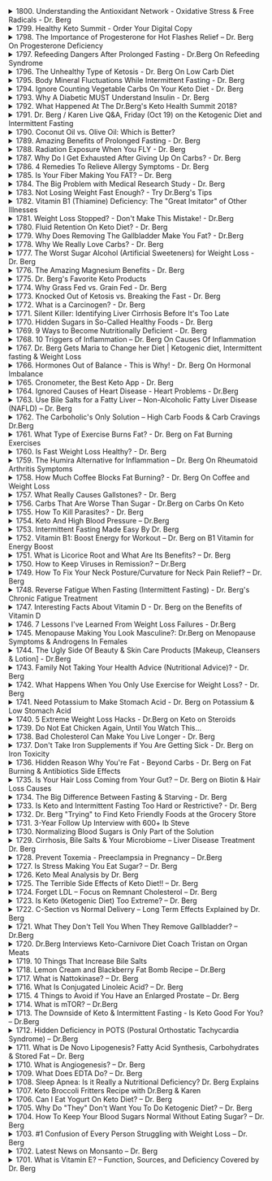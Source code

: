 <details>
<summary>1800. Understanding the Antioxidant Network - Oxidative Stress & Free Radicals - Dr. Berg</summary>

<a href="https://www.youtube.com/watch?v=eU64_Ua0Brc" target="_blank">
    <img src="https://img.youtube.com/vi/eU64_Ua0Brc/maxresdefault.jpg" width="200">
</a>


</details>

<details>
<summary>1799. Healthy Keto Summit - Order Your Digital Copy</summary>

<a href="https://www.youtube.com/watch?v=xVkHlj6G518" target="_blank">
    <img src="https://img.youtube.com/vi/xVkHlj6G518/maxresdefault.jpg" width="200">
</a>


</details>

<details>
<summary>1798. The Importance of Progesterone for Hot Flashes Relief – Dr. Berg On Progesterone Deficiency</summary>

<a href="https://www.youtube.com/watch?v=fTYKyPlU0IE" target="_blank">
    <img src="https://img.youtube.com/vi/fTYKyPlU0IE/maxresdefault.jpg" width="200">
</a>


</details>

<details>
<summary>1797. Refeeding Dangers After Prolonged Fasting - Dr.Berg On Refeeding Syndrome</summary>

<a href="https://www.youtube.com/watch?v=9V8xMmkTf64" target="_blank">
    <img src="https://img.youtube.com/vi/9V8xMmkTf64/maxresdefault.jpg" width="200">
</a>


</details>

<details>
<summary>1796. The Unhealthy Type of Ketosis - Dr. Berg On Low Carb Diet</summary>

<a href="https://www.youtube.com/watch?v=nfPhbmgf2wI" target="_blank">
    <img src="https://img.youtube.com/vi/nfPhbmgf2wI/maxresdefault.jpg" width="200">
</a>


</details>

<details>
<summary>1795. Body Mineral Fluctuations While Intermittent Fasting - Dr. Berg</summary>

<a href="https://www.youtube.com/watch?v=kCd6oXZXaZM" target="_blank">
    <img src="https://img.youtube.com/vi/kCd6oXZXaZM/maxresdefault.jpg" width="200">
</a>


</details>

<details>
<summary>1794. Ignore Counting Vegetable Carbs On Your Keto Diet - Dr. Berg</summary>

<a href="https://www.youtube.com/watch?v=abIwP9cOMEk" target="_blank">
    <img src="https://img.youtube.com/vi/abIwP9cOMEk/maxresdefault.jpg" width="200">
</a>


</details>

<details>
<summary>1793. Why A Diabetic MUST Understand Insulin -  Dr. Berg</summary>

<a href="https://www.youtube.com/watch?v=k-JcmENOd_g" target="_blank">
    <img src="https://img.youtube.com/vi/k-JcmENOd_g/maxresdefault.jpg" width="200">
</a>


</details>

<details>
<summary>1792. What Happened At The Dr.Berg's Keto Health Summit 2018?</summary>

<a href="https://www.youtube.com/watch?v=FveThYg0PS0" target="_blank">
    <img src="https://img.youtube.com/vi/FveThYg0PS0/maxresdefault.jpg" width="200">
</a>


</details>

<details>
<summary>1791. Dr. Berg / Karen Live Q&A, Friday (Oct 19) on the Ketogenic Diet and Intermittent Fasting</summary>

<a href="https://www.youtube.com/watch?v=PfStOdpzqug" target="_blank">
    <img src="https://img.youtube.com/vi/PfStOdpzqug/maxresdefault.jpg" width="200">
</a>


</details>

<details>
<summary>1790. Coconut Oil vs. Olive Oil: Which is Better?</summary>

<a href="https://www.youtube.com/watch?v=BCVvw-ReyBE" target="_blank">
    <img src="https://img.youtube.com/vi/BCVvw-ReyBE/maxresdefault.jpg" width="200">
</a>


</details>

<details>
<summary>1789. Amazing Benefits of Prolonged Fasting - Dr. Berg</summary>

<a href="https://www.youtube.com/watch?v=EX_kg6Nimbc" target="_blank">
    <img src="https://img.youtube.com/vi/EX_kg6Nimbc/maxresdefault.jpg" width="200">
</a>


</details>

<details>
<summary>1788. Radiation Exposure When You FLY - Dr. Berg</summary>

<a href="https://www.youtube.com/watch?v=o_wwRwVtz5g" target="_blank">
    <img src="https://img.youtube.com/vi/o_wwRwVtz5g/maxresdefault.jpg" width="200">
</a>


</details>

<details>
<summary>1787. Why Do I Get Exhausted After Giving Up On Carbs? - Dr. Berg</summary>

<a href="https://www.youtube.com/watch?v=RpJqcSa_Udc" target="_blank">
    <img src="https://img.youtube.com/vi/RpJqcSa_Udc/maxresdefault.jpg" width="200">
</a>


</details>

<details>
<summary>1786. 4 Remedies To Relieve Allergy Symptoms - Dr. Berg</summary>

<a href="https://www.youtube.com/watch?v=6b436sk5nJQ" target="_blank">
    <img src="https://img.youtube.com/vi/6b436sk5nJQ/maxresdefault.jpg" width="200">
</a>


</details>

<details>
<summary>1785. Is Your Fiber Making You FAT? – Dr. Berg</summary>

<a href="https://www.youtube.com/watch?v=6ko3Y9L_IKw" target="_blank">
    <img src="https://img.youtube.com/vi/6ko3Y9L_IKw/maxresdefault.jpg" width="200">
</a>


</details>

<details>
<summary>1784. The Big Problem with Medical Research Study - Dr. Berg</summary>

<a href="https://www.youtube.com/watch?v=PGCUXpBKZ8s" target="_blank">
    <img src="https://img.youtube.com/vi/PGCUXpBKZ8s/maxresdefault.jpg" width="200">
</a>


</details>

<details>
<summary>1783. Not Losing Weight Fast Enough? - Try Dr.Berg's Tips</summary>

<a href="https://www.youtube.com/watch?v=9EQodVTU9Uw" target="_blank">
    <img src="https://img.youtube.com/vi/9EQodVTU9Uw/maxresdefault.jpg" width="200">
</a>


</details>

<details>
<summary>1782. Vitamin B1 (Thiamine) Deficiency: The "Great Imitator" of Other Illnesses</summary>

<a href="https://www.youtube.com/watch?v=rjVXFqiPDwE" target="_blank">
    <img src="https://img.youtube.com/vi/rjVXFqiPDwE/maxresdefault.jpg" width="200">
</a>


</details>

<details>
<summary>1781. Weight Loss Stopped? - Don't Make This Mistake! - Dr.Berg</summary>

<a href="https://www.youtube.com/watch?v=KIhlXoUkefw" target="_blank">
    <img src="https://img.youtube.com/vi/KIhlXoUkefw/maxresdefault.jpg" width="200">
</a>


</details>

<details>
<summary>1780. Fluid Retention On Keto Diet? - Dr. Berg</summary>

<a href="https://www.youtube.com/watch?v=1dP87mseObk" target="_blank">
    <img src="https://img.youtube.com/vi/1dP87mseObk/maxresdefault.jpg" width="200">
</a>


</details>

<details>
<summary>1779. Why Does Removing The Gallbladder Make You Fat? - Dr.Berg</summary>

<a href="https://www.youtube.com/watch?v=SopkFfSeK8w" target="_blank">
    <img src="https://img.youtube.com/vi/SopkFfSeK8w/maxresdefault.jpg" width="200">
</a>


</details>

<details>
<summary>1778. Why We Really Love Carbs? - Dr. Berg</summary>

<a href="https://www.youtube.com/watch?v=DakjUM_Q0ZY" target="_blank">
    <img src="https://img.youtube.com/vi/DakjUM_Q0ZY/maxresdefault.jpg" width="200">
</a>


</details>

<details>
<summary>1777. The Worst Sugar Alcohol (Artificial Sweeteners) for Weight Loss - Dr. Berg</summary>

<a href="https://www.youtube.com/watch?v=H7AqABw5-_A" target="_blank">
    <img src="https://img.youtube.com/vi/H7AqABw5-_A/maxresdefault.jpg" width="200">
</a>


</details>

<details>
<summary>1776. The Amazing Magnesium Benefits - Dr. Berg</summary>

<a href="https://www.youtube.com/watch?v=rq2pcEQhk_w" target="_blank">
    <img src="https://img.youtube.com/vi/rq2pcEQhk_w/maxresdefault.jpg" width="200">
</a>


</details>

<details>
<summary>1775. Dr. Berg's Favorite Keto Products</summary>

<a href="https://www.youtube.com/watch?v=00sD_Y359xU" target="_blank">
    <img src="https://img.youtube.com/vi/00sD_Y359xU/maxresdefault.jpg" width="200">
</a>


</details>

<details>
<summary>1774. Why Grass Fed vs. Grain Fed - Dr. Berg</summary>

<a href="https://www.youtube.com/watch?v=EWxYhaaColY" target="_blank">
    <img src="https://img.youtube.com/vi/EWxYhaaColY/maxresdefault.jpg" width="200">
</a>


</details>

<details>
<summary>1773. Knocked Out of Ketosis vs. Breaking the Fast - Dr. Berg</summary>

<a href="https://www.youtube.com/watch?v=DpWuYf0GTLQ" target="_blank">
    <img src="https://img.youtube.com/vi/DpWuYf0GTLQ/maxresdefault.jpg" width="200">
</a>


</details>

<details>
<summary>1772. What is a Carcinogen? - Dr. Berg</summary>

<a href="https://www.youtube.com/watch?v=Nz6DUu3g-cc" target="_blank">
    <img src="https://img.youtube.com/vi/Nz6DUu3g-cc/maxresdefault.jpg" width="200">
</a>


</details>

<details>
<summary>1771. Silent Killer: Identifying Liver Cirrhosis Before It's Too Late</summary>

<a href="https://www.youtube.com/watch?v=2A1SddpHsus" target="_blank">
    <img src="https://img.youtube.com/vi/2A1SddpHsus/maxresdefault.jpg" width="200">
</a>


</details>

<details>
<summary>1770. Hidden Sugars in So-Called Healthy Foods - Dr. Berg</summary>

<a href="https://www.youtube.com/watch?v=HFudDwqTu0M" target="_blank">
    <img src="https://img.youtube.com/vi/HFudDwqTu0M/maxresdefault.jpg" width="200">
</a>


</details>

<details>
<summary>1769. 9 Ways to Become Nutritionally Deficient - Dr. Berg</summary>

<a href="https://www.youtube.com/watch?v=HH7etpYcv30" target="_blank">
    <img src="https://img.youtube.com/vi/HH7etpYcv30/maxresdefault.jpg" width="200">
</a>


</details>

<details>
<summary>1768. 10 Triggers of Inflammation – Dr. Berg On Causes Of Inflammation</summary>

<a href="https://www.youtube.com/watch?v=YxeXfjWzqjc" target="_blank">
    <img src="https://img.youtube.com/vi/YxeXfjWzqjc/maxresdefault.jpg" width="200">
</a>


</details>

<details>
<summary>1767. Dr. Berg Gets Maria to Change her Diet  | Ketogenic diet, Intermittent fasting & Weight Loss</summary>

<a href="https://www.youtube.com/watch?v=q7iQ06coxHQ" target="_blank">
    <img src="https://img.youtube.com/vi/q7iQ06coxHQ/maxresdefault.jpg" width="200">
</a>


</details>

<details>
<summary>1766. Hormones Out of Balance - This is Why! - Dr. Berg On Hormonal Imbalance</summary>

<a href="https://www.youtube.com/watch?v=AqufWFYK_r8" target="_blank">
    <img src="https://img.youtube.com/vi/AqufWFYK_r8/maxresdefault.jpg" width="200">
</a>


</details>

<details>
<summary>1765. Cronometer, the Best Keto App - Dr. Berg</summary>

<a href="https://www.youtube.com/watch?v=YA7BTmE3zYQ" target="_blank">
    <img src="https://img.youtube.com/vi/YA7BTmE3zYQ/maxresdefault.jpg" width="200">
</a>


</details>

<details>
<summary>1764. Ignored Causes of Heart Disease - Heart Problems - Dr.Berg</summary>

<a href="https://www.youtube.com/watch?v=uYQVVSu5YGw" target="_blank">
    <img src="https://img.youtube.com/vi/uYQVVSu5YGw/maxresdefault.jpg" width="200">
</a>


</details>

<details>
<summary>1763. Use Bile Salts for a Fatty Liver – Non-Alcoholic Fatty Liver Disease (NAFLD) – Dr. Berg</summary>

<a href="https://www.youtube.com/watch?v=ZALPTExG_d0" target="_blank">
    <img src="https://img.youtube.com/vi/ZALPTExG_d0/maxresdefault.jpg" width="200">
</a>


</details>

<details>
<summary>1762. The Carboholic's Only Solution – High Carb Foods & Carb Cravings Dr.Berg</summary>

<a href="https://www.youtube.com/watch?v=Xr6F8Mbf1nY" target="_blank">
    <img src="https://img.youtube.com/vi/Xr6F8Mbf1nY/maxresdefault.jpg" width="200">
</a>


</details>

<details>
<summary>1761. What Type of Exercise Burns Fat? - Dr. Berg on Fat Burning Exercises</summary>

<a href="https://www.youtube.com/watch?v=i-MmwsNZ9OM" target="_blank">
    <img src="https://img.youtube.com/vi/i-MmwsNZ9OM/maxresdefault.jpg" width="200">
</a>


</details>

<details>
<summary>1760. Is Fast Weight Loss Healthy? - Dr. Berg</summary>

<a href="https://www.youtube.com/watch?v=rIHF_nZg2oM" target="_blank">
    <img src="https://img.youtube.com/vi/rIHF_nZg2oM/maxresdefault.jpg" width="200">
</a>


</details>

<details>
<summary>1759. The Humira Alternative for Inflammation – Dr. Berg On Rheumatoid Arthritis Symptoms</summary>

<a href="https://www.youtube.com/watch?v=j_LNCT3KviY" target="_blank">
    <img src="https://img.youtube.com/vi/j_LNCT3KviY/maxresdefault.jpg" width="200">
</a>


</details>

<details>
<summary>1758. How Much Coffee Blocks Fat Burning? - Dr. Berg On Coffee and Weight Loss</summary>

<a href="https://www.youtube.com/watch?v=D-wBWu-dRg4" target="_blank">
    <img src="https://img.youtube.com/vi/D-wBWu-dRg4/maxresdefault.jpg" width="200">
</a>


</details>

<details>
<summary>1757. What Really Causes Gallstones? - Dr. Berg</summary>

<a href="https://www.youtube.com/watch?v=C5PweRDxf6g" target="_blank">
    <img src="https://img.youtube.com/vi/C5PweRDxf6g/maxresdefault.jpg" width="200">
</a>


</details>

<details>
<summary>1756. Carbs That Are Worse Than Sugar - Dr.Berg on Carbs On Keto</summary>

<a href="https://www.youtube.com/watch?v=lIkLQDUE9a0" target="_blank">
    <img src="https://img.youtube.com/vi/lIkLQDUE9a0/maxresdefault.jpg" width="200">
</a>


</details>

<details>
<summary>1755. How To Kill Parasites? - Dr. Berg</summary>

<a href="https://www.youtube.com/watch?v=XbZj0qfVT7s" target="_blank">
    <img src="https://img.youtube.com/vi/XbZj0qfVT7s/maxresdefault.jpg" width="200">
</a>


</details>

<details>
<summary>1754. Keto And High Blood Pressure – Dr.Berg</summary>

<a href="https://www.youtube.com/watch?v=rVL79DvfAyA" target="_blank">
    <img src="https://img.youtube.com/vi/rVL79DvfAyA/maxresdefault.jpg" width="200">
</a>


</details>

<details>
<summary>1753. Intermittent Fasting Made Easy By Dr. Berg</summary>

<a href="https://www.youtube.com/watch?v=OrEWl9NJD_Q" target="_blank">
    <img src="https://img.youtube.com/vi/OrEWl9NJD_Q/maxresdefault.jpg" width="200">
</a>


</details>

<details>
<summary>1752. Vitamin B1: Boost Energy for Workout – Dr. Berg on B1 Vitamin for Energy Boost</summary>

<a href="https://www.youtube.com/watch?v=iH2jGTxau58" target="_blank">
    <img src="https://img.youtube.com/vi/iH2jGTxau58/maxresdefault.jpg" width="200">
</a>


</details>

<details>
<summary>1751. What is Licorice Root and What Are Its Benefits? – Dr. Berg</summary>

<a href="https://www.youtube.com/watch?v=_6u9wZ83mkE" target="_blank">
    <img src="https://img.youtube.com/vi/_6u9wZ83mkE/maxresdefault.jpg" width="200">
</a>


</details>

<details>
<summary>1750. How to Keep Viruses in Remission? – Dr.Berg</summary>

<a href="https://www.youtube.com/watch?v=2W7MEy72l7Q" target="_blank">
    <img src="https://img.youtube.com/vi/2W7MEy72l7Q/maxresdefault.jpg" width="200">
</a>


</details>

<details>
<summary>1749. How To Fix Your Neck Posture/Curvature for Neck Pain Relief? – Dr. Berg</summary>

<a href="https://www.youtube.com/watch?v=abyNXeKF0kE" target="_blank">
    <img src="https://img.youtube.com/vi/abyNXeKF0kE/maxresdefault.jpg" width="200">
</a>


</details>

<details>
<summary>1748. Reverse Fatigue When Fasting (Intermittent Fasting) - Dr. Berg's Chronic Fatigue Treatment</summary>

<a href="https://www.youtube.com/watch?v=MpFejI0_gps" target="_blank">
    <img src="https://img.youtube.com/vi/MpFejI0_gps/maxresdefault.jpg" width="200">
</a>


</details>

<details>
<summary>1747. Interesting Facts About Vitamin D - Dr. Berg on the Benefits of Vitamin D</summary>

<a href="https://www.youtube.com/watch?v=Ub495mlpl5g" target="_blank">
    <img src="https://img.youtube.com/vi/Ub495mlpl5g/maxresdefault.jpg" width="200">
</a>


</details>

<details>
<summary>1746. 7 Lessons I've Learned From Weight Loss Failures - Dr.Berg</summary>

<a href="https://www.youtube.com/watch?v=usBkRM-V-2c" target="_blank">
    <img src="https://img.youtube.com/vi/usBkRM-V-2c/maxresdefault.jpg" width="200">
</a>


</details>

<details>
<summary>1745. Menopause Making You Look Masculine?: Dr.Berg on Menopause Symptoms & Androgens In Females</summary>

<a href="https://www.youtube.com/watch?v=jo4MvvUQC2k" target="_blank">
    <img src="https://img.youtube.com/vi/jo4MvvUQC2k/maxresdefault.jpg" width="200">
</a>


</details>

<details>
<summary>1744. The Ugly Side Of Beauty & Skin Care Products [Makeup, Cleansers & Lotion] - Dr.Berg</summary>

<a href="https://www.youtube.com/watch?v=L3O7b6DU17s" target="_blank">
    <img src="https://img.youtube.com/vi/L3O7b6DU17s/maxresdefault.jpg" width="200">
</a>


</details>

<details>
<summary>1743. Family Not Taking Your Health Advice (Nutritional Advice)? - Dr. Berg</summary>

<a href="https://www.youtube.com/watch?v=YJIxfta3Ppw" target="_blank">
    <img src="https://img.youtube.com/vi/YJIxfta3Ppw/maxresdefault.jpg" width="200">
</a>


</details>

<details>
<summary>1742. What Happens When You Only Use Exercise for Weight Loss? - Dr. Berg</summary>

<a href="https://www.youtube.com/watch?v=3tRvxIzFf8o" target="_blank">
    <img src="https://img.youtube.com/vi/3tRvxIzFf8o/maxresdefault.jpg" width="200">
</a>


</details>

<details>
<summary>1741. Need Potassium to Make Stomach Acid - Dr. Berg on Potassium & Low Stomach Acid</summary>

<a href="https://www.youtube.com/watch?v=9zHq0rMP28I" target="_blank">
    <img src="https://img.youtube.com/vi/9zHq0rMP28I/maxresdefault.jpg" width="200">
</a>


</details>

<details>
<summary>1740. 5 Extreme Weight Loss Hacks - Dr.Berg on Keto on Steroids</summary>

<a href="https://www.youtube.com/watch?v=mlJRSebJ0XA" target="_blank">
    <img src="https://img.youtube.com/vi/mlJRSebJ0XA/maxresdefault.jpg" width="200">
</a>


</details>

<details>
<summary>1739. Do Not Eat Chicken Again, Until You Watch This...</summary>

<a href="https://www.youtube.com/watch?v=bo8b_c8M22g" target="_blank">
    <img src="https://img.youtube.com/vi/bo8b_c8M22g/maxresdefault.jpg" width="200">
</a>


</details>

<details>
<summary>1738. Bad Cholesterol Can Make You Live Longer - Dr. Berg</summary>

<a href="https://www.youtube.com/watch?v=zEhygI0kvMg" target="_blank">
    <img src="https://img.youtube.com/vi/zEhygI0kvMg/maxresdefault.jpg" width="200">
</a>


</details>

<details>
<summary>1737. Don't Take Iron Supplements if You Are Getting Sick - Dr. Berg on Iron Toxicity</summary>

<a href="https://www.youtube.com/watch?v=yPgb2h0RHiU" target="_blank">
    <img src="https://img.youtube.com/vi/yPgb2h0RHiU/maxresdefault.jpg" width="200">
</a>


</details>

<details>
<summary>1736. Hidden Reason Why You're Fat - Beyond Carbs - Dr. Berg on Fat Burning &  Antibiotics Side Effects</summary>

<a href="https://www.youtube.com/watch?v=5-CwMkfUuS8" target="_blank">
    <img src="https://img.youtube.com/vi/5-CwMkfUuS8/maxresdefault.jpg" width="200">
</a>


</details>

<details>
<summary>1735. Is Your Hair Loss Coming from Your Gut? – Dr. Berg on Biotin & Hair Loss Causes</summary>

<a href="https://www.youtube.com/watch?v=C8vItCic5sQ" target="_blank">
    <img src="https://img.youtube.com/vi/C8vItCic5sQ/maxresdefault.jpg" width="200">
</a>


</details>

<details>
<summary>1734. The Big Difference Between Fasting & Starving - Dr. Berg</summary>

<a href="https://www.youtube.com/watch?v=bPAm66TbPcY" target="_blank">
    <img src="https://img.youtube.com/vi/bPAm66TbPcY/maxresdefault.jpg" width="200">
</a>


</details>

<details>
<summary>1733. Is Keto and Intermittent Fasting Too Hard or Restrictive? - Dr. Berg</summary>

<a href="https://www.youtube.com/watch?v=xeL9O3UUiDY" target="_blank">
    <img src="https://img.youtube.com/vi/xeL9O3UUiDY/maxresdefault.jpg" width="200">
</a>


</details>

<details>
<summary>1732. Dr. Berg "Trying" to Find Keto Friendly Foods at the Grocery Store</summary>

<a href="https://www.youtube.com/watch?v=52wkOBQ4uQY" target="_blank">
    <img src="https://img.youtube.com/vi/52wkOBQ4uQY/maxresdefault.jpg" width="200">
</a>


</details>

<details>
<summary>1731. 3-Year Follow Up Interview with 600+ lb Steve</summary>

<a href="https://www.youtube.com/watch?v=YbwMKbjhtAA" target="_blank">
    <img src="https://img.youtube.com/vi/YbwMKbjhtAA/maxresdefault.jpg" width="200">
</a>


</details>

<details>
<summary>1730. Normalizing Blood Sugars is Only Part of the Solution</summary>

<a href="https://www.youtube.com/watch?v=JoAIA4E2SaM" target="_blank">
    <img src="https://img.youtube.com/vi/JoAIA4E2SaM/maxresdefault.jpg" width="200">
</a>


</details>

<details>
<summary>1729. Cirrhosis, Bile Salts & Your Microbiome – Liver Disease Treatment Dr. Berg</summary>

<a href="https://www.youtube.com/watch?v=e1W9fMS1jZM" target="_blank">
    <img src="https://img.youtube.com/vi/e1W9fMS1jZM/maxresdefault.jpg" width="200">
</a>


</details>

<details>
<summary>1728. Prevent Toxemia - Preeclampsia in Pregnancy – Dr.Berg</summary>

<a href="https://www.youtube.com/watch?v=UhE-nt_Q0rM" target="_blank">
    <img src="https://img.youtube.com/vi/UhE-nt_Q0rM/maxresdefault.jpg" width="200">
</a>


</details>

<details>
<summary>1727. Is Stress Making You Eat Sugar? – Dr. Berg</summary>

<a href="https://www.youtube.com/watch?v=WNp-PVnE8fU" target="_blank">
    <img src="https://img.youtube.com/vi/WNp-PVnE8fU/maxresdefault.jpg" width="200">
</a>


</details>

<details>
<summary>1726. Keto Meal Analysis by Dr. Berg</summary>

<a href="https://www.youtube.com/watch?v=5B-eWnpK0cc" target="_blank">
    <img src="https://img.youtube.com/vi/5B-eWnpK0cc/maxresdefault.jpg" width="200">
</a>


</details>

<details>
<summary>1725. The Terrible Side Effects of Keto Diet!! – Dr. Berg</summary>

<a href="https://www.youtube.com/watch?v=QiJXYa7rXBM" target="_blank">
    <img src="https://img.youtube.com/vi/QiJXYa7rXBM/maxresdefault.jpg" width="200">
</a>


</details>

<details>
<summary>1724. Forget LDL – Focus on Remnant Cholesterol – Dr. Berg</summary>

<a href="https://www.youtube.com/watch?v=DN9TEfqTMiE" target="_blank">
    <img src="https://img.youtube.com/vi/DN9TEfqTMiE/maxresdefault.jpg" width="200">
</a>


</details>

<details>
<summary>1723. Is Keto (Ketogenic Diet) Too Extreme? – Dr. Berg</summary>

<a href="https://www.youtube.com/watch?v=ULBLhjJO3m4" target="_blank">
    <img src="https://img.youtube.com/vi/ULBLhjJO3m4/maxresdefault.jpg" width="200">
</a>


</details>

<details>
<summary>1722. C-Section vs Normal Delivery – Long Term Effects Explained by Dr. Berg</summary>

<a href="https://www.youtube.com/watch?v=PUsuT-K-pKo" target="_blank">
    <img src="https://img.youtube.com/vi/PUsuT-K-pKo/maxresdefault.jpg" width="200">
</a>


</details>

<details>
<summary>1721. What They Don't Tell You When They Remove Gallbladder? – Dr.Berg</summary>

<a href="https://www.youtube.com/watch?v=QguqK_DJMK0" target="_blank">
    <img src="https://img.youtube.com/vi/QguqK_DJMK0/maxresdefault.jpg" width="200">
</a>


</details>

<details>
<summary>1720. Dr.Berg Interviews Keto-Carnivore Diet Coach Tristan on Organ Meats</summary>

<a href="https://www.youtube.com/watch?v=TijvA-wWtwc" target="_blank">
    <img src="https://img.youtube.com/vi/TijvA-wWtwc/maxresdefault.jpg" width="200">
</a>


</details>

<details>
<summary>1719. 10 Things That Increase Bile Salts</summary>

<a href="https://www.youtube.com/watch?v=h64_7DYf5_0" target="_blank">
    <img src="https://img.youtube.com/vi/h64_7DYf5_0/maxresdefault.jpg" width="200">
</a>


</details>

<details>
<summary>1718. Lemon Cream and Blackberry Fat Bomb Recipe – Dr.Berg</summary>

<a href="https://www.youtube.com/watch?v=cmAzDBftr4w" target="_blank">
    <img src="https://img.youtube.com/vi/cmAzDBftr4w/maxresdefault.jpg" width="200">
</a>


</details>

<details>
<summary>1717. What is Nattokinase? – Dr. Berg</summary>

<a href="https://www.youtube.com/watch?v=cpWTGR2sYtc" target="_blank">
    <img src="https://img.youtube.com/vi/cpWTGR2sYtc/maxresdefault.jpg" width="200">
</a>


</details>

<details>
<summary>1716. What Is Conjugated Linoleic Acid? – Dr. Berg</summary>

<a href="https://www.youtube.com/watch?v=0zaIVZi_vqM" target="_blank">
    <img src="https://img.youtube.com/vi/0zaIVZi_vqM/maxresdefault.jpg" width="200">
</a>


</details>

<details>
<summary>1715. 4 Things to Avoid if You Have an Enlarged Prostate – Dr. Berg</summary>

<a href="https://www.youtube.com/watch?v=APec1K5xBk8" target="_blank">
    <img src="https://img.youtube.com/vi/APec1K5xBk8/maxresdefault.jpg" width="200">
</a>


</details>

<details>
<summary>1714. What is mTOR? – Dr.Berg</summary>

<a href="https://www.youtube.com/watch?v=Wg6tvKxS9FE" target="_blank">
    <img src="https://img.youtube.com/vi/Wg6tvKxS9FE/maxresdefault.jpg" width="200">
</a>


</details>

<details>
<summary>1713. The Downside of Keto & Intermittent Fasting - Is Keto Good For You? – Dr.Berg</summary>

<a href="https://www.youtube.com/watch?v=-CwIBrkQXnk" target="_blank">
    <img src="https://img.youtube.com/vi/-CwIBrkQXnk/maxresdefault.jpg" width="200">
</a>


</details>

<details>
<summary>1712. Hidden Deficiency in POTS (Postural Orthostatic Tachycardia Syndrome) – Dr.Berg</summary>

<a href="https://www.youtube.com/watch?v=84lRoZKMte8" target="_blank">
    <img src="https://img.youtube.com/vi/84lRoZKMte8/maxresdefault.jpg" width="200">
</a>


</details>

<details>
<summary>1711. What is De Novo Lipogenesis? Fatty Acid Synthesis, Carbohydrates & Stored Fat – Dr. Berg</summary>

<a href="https://www.youtube.com/watch?v=vlgzy4q1JT0" target="_blank">
    <img src="https://img.youtube.com/vi/vlgzy4q1JT0/maxresdefault.jpg" width="200">
</a>


</details>

<details>
<summary>1710. What is Angiogenesis? – Dr. Berg</summary>

<a href="https://www.youtube.com/watch?v=n3rtIwvC4nU" target="_blank">
    <img src="https://img.youtube.com/vi/n3rtIwvC4nU/maxresdefault.jpg" width="200">
</a>


</details>

<details>
<summary>1709. What Does EDTA Do? – Dr. Berg</summary>

<a href="https://www.youtube.com/watch?v=sFH-0Uu24-c" target="_blank">
    <img src="https://img.youtube.com/vi/sFH-0Uu24-c/maxresdefault.jpg" width="200">
</a>


</details>

<details>
<summary>1708. Sleep Apnea: Is it Really a Nutritional Deficiency? Dr. Berg Explains</summary>

<a href="https://www.youtube.com/watch?v=hJajkK2PuMg" target="_blank">
    <img src="https://img.youtube.com/vi/hJajkK2PuMg/maxresdefault.jpg" width="200">
</a>


</details>

<details>
<summary>1707. Keto Broccoli Fritters Recipe with Dr.Berg & Karen</summary>

<a href="https://www.youtube.com/watch?v=FN9hqxaW7J8" target="_blank">
    <img src="https://img.youtube.com/vi/FN9hqxaW7J8/maxresdefault.jpg" width="200">
</a>


</details>

<details>
<summary>1706. Can I Eat Yogurt On Keto Diet? – Dr. Berg</summary>

<a href="https://www.youtube.com/watch?v=-Pugx5N7p1I" target="_blank">
    <img src="https://img.youtube.com/vi/-Pugx5N7p1I/maxresdefault.jpg" width="200">
</a>


</details>

<details>
<summary>1705. Why Do "They" Don't Want You To Do Ketogenic Diet? – Dr. Berg</summary>

<a href="https://www.youtube.com/watch?v=DJCgAqV5j5g" target="_blank">
    <img src="https://img.youtube.com/vi/DJCgAqV5j5g/maxresdefault.jpg" width="200">
</a>


</details>

<details>
<summary>1704. How To Keep Your Blood Sugars Normal Without Eating Sugar? – Dr. Berg</summary>

<a href="https://www.youtube.com/watch?v=6fMGr3mo0Us" target="_blank">
    <img src="https://img.youtube.com/vi/6fMGr3mo0Us/maxresdefault.jpg" width="200">
</a>


</details>

<details>
<summary>1703. #1 Confusion of Every Person Struggling with Weight Loss – Dr. Berg</summary>

<a href="https://www.youtube.com/watch?v=Y3o7VqXFMSs" target="_blank">
    <img src="https://img.youtube.com/vi/Y3o7VqXFMSs/maxresdefault.jpg" width="200">
</a>


</details>

<details>
<summary>1702. Latest News on Monsanto – Dr. Berg</summary>

<a href="https://www.youtube.com/watch?v=E6SeA_J6Ov8" target="_blank">
    <img src="https://img.youtube.com/vi/E6SeA_J6Ov8/maxresdefault.jpg" width="200">
</a>


</details>

<details>
<summary>1701. What is Vitamin E? – Function, Sources, and Deficiency Covered by Dr. Berg</summary>

<a href="https://www.youtube.com/watch?v=o4iwGloEUF0" target="_blank">
    <img src="https://img.youtube.com/vi/o4iwGloEUF0/maxresdefault.jpg" width="200">
</a>


</details>


